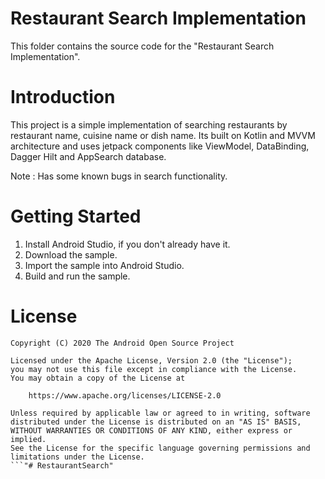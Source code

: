 # Restaurant Search Implementation

This folder contains the source code for the "Restaurant Search Implementation".

# Introduction
This project is a simple implementation of searching restaurants by restaurant name,
cuisine name or dish name. Its built on Kotlin and MVVM architecture and uses jetpack components
like ViewModel, DataBinding, Dagger Hilt and AppSearch database.

Note : Has some known bugs in search functionality.

# Getting Started
1. Install Android Studio, if you don't already have it.
2. Download the sample.
3. Import the sample into Android Studio.
4. Build and run the sample.

# License

```
Copyright (C) 2020 The Android Open Source Project

Licensed under the Apache License, Version 2.0 (the "License");
you may not use this file except in compliance with the License.
You may obtain a copy of the License at

    https://www.apache.org/licenses/LICENSE-2.0

Unless required by applicable law or agreed to in writing, software
distributed under the License is distributed on an "AS IS" BASIS,
WITHOUT WARRANTIES OR CONDITIONS OF ANY KIND, either express or implied.
See the License for the specific language governing permissions and
limitations under the License.
```"# RestaurantSearch" 
